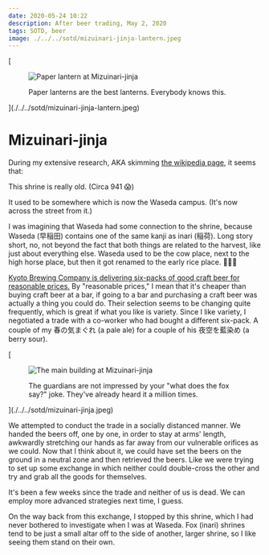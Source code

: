 ```yaml
---
date: 2020-05-24 10:22
description: After beer trading, May 2, 2020
tags: SOTD, beer
image: ./../../sotd/mizuinari-jinja-lantern.jpeg
---
```


[<figure>
  <img src="./../../sotd/mizuinari-jinja-lantern.jpeg"
  alt="Paper lantern at Mizuinari-jinja"/>
  <figcaption>Paper lanterns are the best lanterns. Everybody knows this.</figcaption>
</figure>](./../../sotd/mizuinari-jinja-lantern.jpeg)

# Mizuinari-jinja

During my extensive research, AKA skimming [the wikipedia page](https://ja.wikipedia.org/wiki/水稲荷神社), it seems that:

This shrine is really old. (Circa 941 😱)

It used to be somewhere which is now the Waseda campus. (It's now across the street from it.)

I was imagining that Waseda had some connection to the shrine, because Waseda (早稲田) contains one of the same kanji as inari (稲荷). Long story short, no, not beyond the fact that both things are related to the harvest, like just about everything else. Waseda used to be the cow place, next to the high horse place, but then it got renamed to the early rice place. 🤷🏻‍♂️

[Kyoto Brewing Company is delivering six-packs of good craft beer for reasonable prices.](https://kyotobrewing.com/) By "reasonable prices," I mean that it's cheaper than buying craft beer at a bar, if going to a bar and purchasing a craft beer was actually a thing you could do. Their selection seems to be changing quite frequently, which is great if what you like is variety. Since I like variety, I negotiated a trade with a co-worker who had bought a different six-pack. A couple of my 春の気まぐれ (a pale ale) for a couple of his 夜空を藍染め (a berry sour).

[<figure>
  <img src="./../../sotd/mizuinari-jinja.jpeg"
  alt="The main building at Mizuinari-jinja"/>
  <figcaption>The guardians are not impressed by your "what does the fox say?" joke. They've already heard it a million times.</figcaption>
</figure>](./../../sotd/mizuinari-jinja.jpeg)

We attempted to conduct the trade in a socially distanced manner. We handed the beers off, one by one, in order to stay at arms' length, awkwardly stretching our hands as far away from our vulnerable orifices as we could. Now that I think about it, we could have set the beers on the ground in a neutral zone and then retrieved the beers. Like we were trying to set up some exchange in which neither could double-cross the other and try and grab all the goods for themselves.

It's been a few weeks since the trade and neither of us is dead. We can employ more advanced strategies next time, I guess.

On the way back from this exchange, I stopped by this shrine, which I had never bothered to investigate when I was at Waseda. Fox (inari) shrines tend to be just a small altar off to the side of another, larger shrine, so I like seeing them stand on their own.
